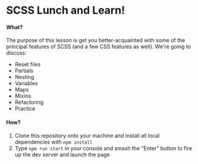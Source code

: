 # SCSS Lunch and Learn!

#### What?

The purpose of this lesson is get you better-acquainted with some of the principal features of SCSS (and a few CSS features as well). We're going to discuss:

- Reset files
- Partials
- Nesting
- Variables
- Maps
- Mixins
- Refactoring
- Practice

#### How?

1. Clone this repository onto your machine and install all local dependencies with `npm install`
2. Type `npm run start` in your console and smash the "Enter" button to fire up the dev server and launch the page
